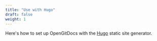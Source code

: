 ```yaml
---
title: "Use with Hugo"
draft: false
weight: 1
---
```


Here's how to set up OpenGitDocs with the [Hugo](https://gohugo.io/) static site generator.
